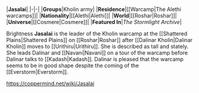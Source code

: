 |**Jasalai**|
|-|-|
|**Groups**|Kholin army|
|**Residence**|[[Warcamp\|The Alethi warcamps]]|
|**Nationality**|[[Alethi\|Alethi]]|
|**World**|[[Roshar\|Roshar]]|
|**Universe**|[[Cosmere\|Cosmere]]|
|**Featured In**|*The Stormlight Archive*|

Brightness **Jasalai** is the leader of the Kholin warcamp at the [[Shattered Plains\|Shattered Plains]] on [[Roshar\|Roshar]] after [[Dalinar Kholin\|Dalinar Kholin]] moves to [[Urithiru\|Urithiru]].
She is described as tall and stately. She leads Dalinar and [[Navani\|Navani]] on a tour of the warcamp before Dalinar talks to [[Kadash\|Kadash]]. Dalinar is pleased that the warcamp seems to be in good shape despite the coming of the [[Everstorm\|Everstorm]].



https://coppermind.net/wiki/Jasalai